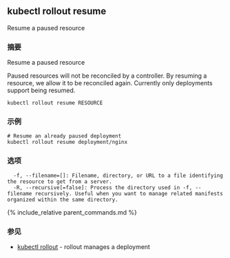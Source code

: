 ---
---

## kubectl rollout resume

Resume a paused resource

### 摘要


Resume a paused resource

Paused resources will not be reconciled by a controller. By resuming a
resource, we allow it to be reconciled again.
Currently only deployments support being resumed.

```
kubectl rollout resume RESOURCE
```

### 示例

```
# Resume an already paused deployment
kubectl rollout resume deployment/nginx
```

### 选项

```
  -f, --filename=[]: Filename, directory, or URL to a file identifying the resource to get from a server.
  -R, --recursive[=false]: Process the directory used in -f, --filename recursively. Useful when you want to manage related manifests organized within the same directory.
```

{% include_relative parent_commands.md %}

### 参见

* [kubectl rollout](kubectl_rollout.md)	 - rollout manages a deployment
